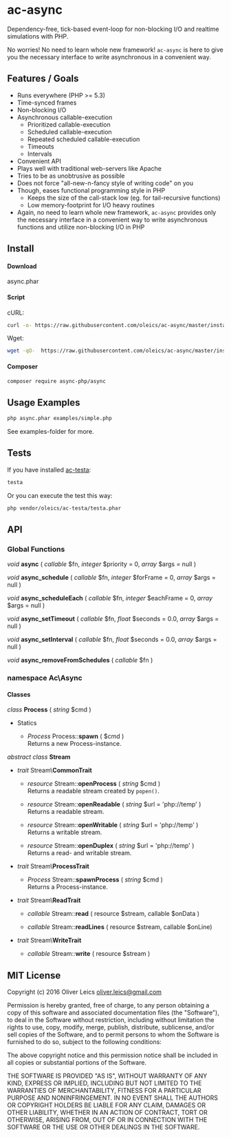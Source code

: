 
ac-async
========

Dependency-free, tick-based event-loop for non-blocking I/O and realtime simulations with PHP.

No worries! No need to learn whole new framework! ``ac-async`` is here to give you the necessary interface to write asynchronous in a convenient way.

Features / Goals
----------------

  * Runs everywhere (PHP >= 5.3)
  * Time-synced frames
  * Non-blocking I/O
  * Asynchronous callable-execution
    * Prioritized callable-execution
    * Scheduled callable-execution
    * Repeated scheduled callable-execution
    * Timeouts
    * Intervals
  * Convenient API
  * Plays well with traditional web-servers like Apache
  * Tries to be as unobtrusive as possible
  * Does not force "all-new-n-fancy style of writing code" on you
  * Though, eases functional programming style in PHP
    * Keeps the size of the call-stack low (eg. for tail-recursive functions)
    * Low memory-footprint for I/O heavy routines
  * Again, no need to learn whole new framework, ``ac-async`` provides only the necessary interface in a convenient way to write asynchronous functions and utilize non-blocking I/O in PHP

Install
-------

#### Download

async.phar

#### Script

cURL:

```sh
curl -o- https://raw.githubusercontent.com/oleics/ac-async/master/install.php | sudo php
```

Wget:

```sh
wget -qO-  https://raw.githubusercontent.com/oleics/ac-async/master/install.php | sudo php
```

#### Composer

```sh
composer require async-php/async
```

Usage Examples
--------------

```sh
php async.phar examples/simple.php
```

See examples-folder for more.

Tests
-----

If you have installed [ac-testa](https://github.com/oleics/php-ac-testa):

```sh
testa
```

Or you can execute the test this way:

```sh
php vendor/oleics/ac-testa/testa.phar
```

API
---

### Global Functions

*void* **async** ( *callable* $fn, *integer* $priority = 0, *array* $args = null )

*void* **async_schedule** ( *callable* $fn, *integer* $forFrame = 0, *array* $args = null )

*void* **async_scheduleEach** ( *callable* $fn, *integer* $eachFrame = 0, *array* $args = null )

*void* **async_setTimeout** ( *callable* $fn, *float* $seconds = 0.0, *array* $args = null )

*void* **async_setInterval** ( *callable* $fn, *float* $seconds = 0.0, *array* $args = null )

*void* **async_removeFromSchedules** ( *callable* $fn )

### namespace Ac\Async

#### Classes

*class* **Process** ( *string* $cmd )

  * Statics  

    * *Process* Process::**spawn** ( $cmd )  
      Returns a new Process-instance.

*abstract* *class* **Stream**

  * *trait* Stream\\**CommonTrait**

    * *resource* Stream::**openProcess** ( *string* $cmd )  
      Returns a readable stream created by ``popen()``.

    * *resource* Stream::**openReadable** ( *string* $url = 'php://temp' )  
      Returns a readable stream.

    * *resource* Stream::**openWritable** ( *string* $url = 'php://temp' )  
      Returns a writable stream.

    * *resource* Stream::**openDuplex** ( *string* $url = 'php://temp' )  
      Returns a read- and writable stream.

  * *trait* Stream\\**ProcessTrait**

    * *Process* Stream::**spawnProcess** ( *string* $cmd )  
      Returns a Process-instance.


  * *trait* Stream\\**ReadTrait**

    * *callable* Stream::**read** ( resource $stream, callable $onData )  

    * *callable* Stream::**readLines** ( resource $stream, callable $onLine)  

  * *trait* Stream\\**WriteTrait**

    * *callable* Stream::**write** ( resource $stream )  

MIT License
-----------

Copyright (c) 2016 Oliver Leics <oliver.leics@gmail.com>

Permission is hereby granted, free of charge, to any person obtaining a copy of this software and associated documentation files (the "Software"), to deal in the Software without restriction, including without limitation the rights to use, copy, modify, merge, publish, distribute, sublicense, and/or sell copies of the Software, and to permit persons to whom the Software is furnished to do so, subject to the following conditions:

The above copyright notice and this permission notice shall be included in all copies or substantial portions of the Software.

THE SOFTWARE IS PROVIDED "AS IS", WITHOUT WARRANTY OF ANY KIND, EXPRESS OR IMPLIED, INCLUDING BUT NOT LIMITED TO THE WARRANTIES OF MERCHANTABILITY, FITNESS FOR A PARTICULAR PURPOSE AND NONINFRINGEMENT. IN NO EVENT SHALL THE AUTHORS OR COPYRIGHT HOLDERS BE LIABLE FOR ANY CLAIM, DAMAGES OR OTHER LIABILITY, WHETHER IN AN ACTION OF CONTRACT, TORT OR OTHERWISE, ARISING FROM, OUT OF OR IN CONNECTION WITH THE SOFTWARE OR THE USE OR OTHER DEALINGS IN THE SOFTWARE.
